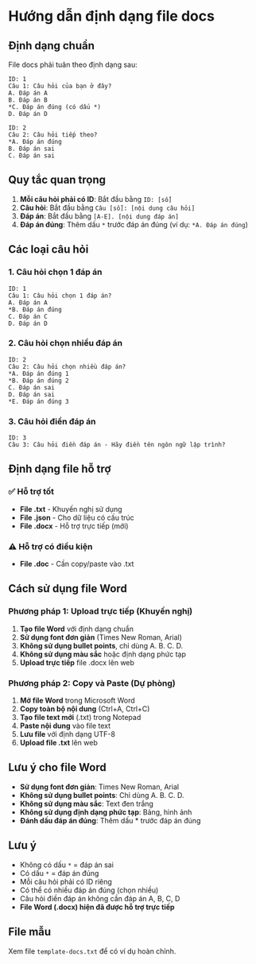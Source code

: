 # Hướng dẫn định dạng file docs

## Định dạng chuẩn

File docs phải tuân theo định dạng sau:

```
ID: 1
Câu 1: Câu hỏi của bạn ở đây?
A. Đáp án A
B. Đáp án B
*C. Đáp án đúng (có dấu *)
D. Đáp án D

ID: 2
Câu 2: Câu hỏi tiếp theo?
*A. Đáp án đúng
B. Đáp án sai
C. Đáp án sai
```

## Quy tắc quan trọng

1. **Mỗi câu hỏi phải có ID**: Bắt đầu bằng `ID: [số]`
2. **Câu hỏi**: Bắt đầu bằng `Câu [số]: [nội dung câu hỏi]`
3. **Đáp án**: Bắt đầu bằng `[A-E]. [nội dung đáp án]`
4. **Đáp án đúng**: Thêm dấu `*` trước đáp án đúng (ví dụ: `*A. Đáp án đúng`)

## Các loại câu hỏi

### 1. Câu hỏi chọn 1 đáp án
```
ID: 1
Câu 1: Câu hỏi chọn 1 đáp án?
A. Đáp án A
*B. Đáp án đúng
C. Đáp án C
D. Đáp án D
```

### 2. Câu hỏi chọn nhiều đáp án
```
ID: 2
Câu 2: Câu hỏi chọn nhiều đáp án?
*A. Đáp án đúng 1
*B. Đáp án đúng 2
C. Đáp án sai
D. Đáp án sai
*E. Đáp án đúng 3
```

### 3. Câu hỏi điền đáp án
```
ID: 3
Câu 3: Câu hỏi điền đáp án - Hãy điền tên ngôn ngữ lập trình?
```

## Định dạng file hỗ trợ

### ✅ Hỗ trợ tốt
- **File .txt** - Khuyến nghị sử dụng
- **File .json** - Cho dữ liệu có cấu trúc
- **File .docx** - Hỗ trợ trực tiếp (mới)

### ⚠️ Hỗ trợ có điều kiện
- **File .doc** - Cần copy/paste vào .txt

## Cách sử dụng file Word

### Phương pháp 1: Upload trực tiếp (Khuyến nghị)
1. **Tạo file Word** với định dạng chuẩn
2. **Sử dụng font đơn giản** (Times New Roman, Arial)
3. **Không sử dụng bullet points**, chỉ dùng A. B. C. D.
4. **Không sử dụng màu sắc** hoặc định dạng phức tạp
5. **Upload trực tiếp** file .docx lên web

### Phương pháp 2: Copy và Paste (Dự phòng)
1. **Mở file Word** trong Microsoft Word
2. **Copy toàn bộ nội dung** (Ctrl+A, Ctrl+C)
3. **Tạo file text mới** (.txt) trong Notepad
4. **Paste nội dung** vào file text
5. **Lưu file** với định dạng UTF-8
6. **Upload file .txt** lên web

## Lưu ý cho file Word

- **Sử dụng font đơn giản**: Times New Roman, Arial
- **Không sử dụng bullet points**: Chỉ dùng A. B. C. D.
- **Không sử dụng màu sắc**: Text đen trắng
- **Không sử dụng định dạng phức tạp**: Bảng, hình ảnh
- **Đánh dấu đáp án đúng**: Thêm dấu * trước đáp án đúng

## Lưu ý

- Không có dấu `*` = đáp án sai
- Có dấu `*` = đáp án đúng
- Mỗi câu hỏi phải có ID riêng
- Có thể có nhiều đáp án đúng (chọn nhiều)
- Câu hỏi điền đáp án không cần đáp án A, B, C, D
- **File Word (.docx) hiện đã được hỗ trợ trực tiếp**

## File mẫu

Xem file `template-docs.txt` để có ví dụ hoàn chỉnh. 